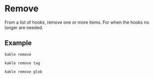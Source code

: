 # Remove

From a list of hooks, remove one or more items. For when the hooks no longer are needed.

## Example

```shell
kakle remove
```

```shell
kakle remove tag
```

```shell
kakle remove glob
```
